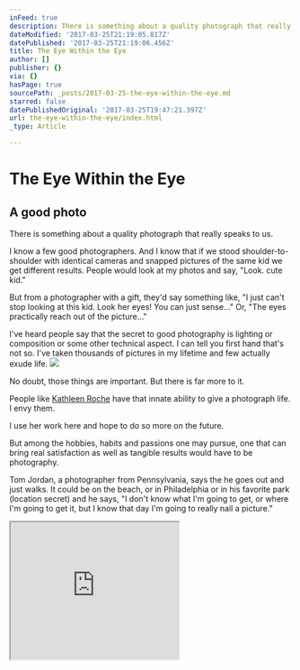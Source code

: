 ```yaml
---
inFeed: true
description: There is something about a quality photograph that really speaks to us.
dateModified: '2017-03-25T21:19:05.817Z'
datePublished: '2017-03-25T21:19:06.456Z'
title: The Eye Within the Eye
author: []
publisher: {}
via: {}
hasPage: true
sourcePath: _posts/2017-03-25-the-eye-within-the-eye.md
starred: false
datePublishedOriginal: '2017-03-25T19:47:21.397Z'
url: the-eye-within-the-eye/index.html
_type: Article

---
```

# The Eye Within the Eye

## A good photo

There is something about a quality photograph that really speaks to us.

I know a few good photographers. And I know that if we stood shoulder-to-shoulder with identical cameras and snapped pictures of the same kid we get different results. People would look at my photos and say, "Look. cute kid."

But from a photographer with a gift, they'd say something like, "I just can't stop looking at this kid. Look her eyes! You can just sense..." Or, "The eyes practically reach out of the picture..."

I've heard people say that the secret to good photography is lighting or composition or some other technical aspect. I can tell you first hand that's not so. I've taken thousands of pictures in my lifetime and few actually exude life.
![](https://the-grid-user-content.s3-us-west-2.amazonaws.com/3d5311a5-e169-4ae8-a651-8edf5f78e2fc.jpg)

No doubt, those things are important. But there is far more to it.

People like [Kathleen Roche][0] have that innate ability to give a photograph life. I envy them.

I use her work here and hope to do so more on the future.

But among the hobbies, habits and passions one may pursue, one that can bring real satisfaction as well as tangible results would have to be photography.

Tom Jordan, a photographer from Pennsylvania, says the he goes out and just walks. It could be on the beach, or in Philadelphia or in his favorite park (location secret) and he says, "I don't know what I'm going to get, or where I'm going to get it, but I know that day I'm going to really nail a picture." 

<iframe src="https://the-grid.github.io/ed-userhtml/?g=eJxljtEKgjAYhV9l-AD7ly3NMAmELqNXWPPXjdJ_bEPp7ZtCF9HlgfN959wNRWKtx87GE6sVMx77c2ZidOEEsCwL719WPz3XNIJb2wFkUUl52BWXmxCwF1JWVZGXxxyyxmHnKdiRMJQ1qIZdN5rNVv3akzwZXW8HE1d31rTfuHF_V7RHFe2MqTvSFDj5AZIbp4ABHm_IuUj7Wm_0B8D6RvE" height="244" style=""></iframe>



[0]: http://kathleenroche.wixsite.com/photo